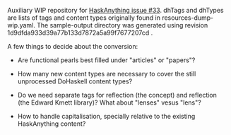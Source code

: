 Auxiliary WIP repository for
[HaskAnything issue #33](https://github.com/beerendlauwers/HaskAnything/issues/33).
dhTags and dhTypes are lists of tags and content types originally
found in resources-dump-wip.yaml. The sample-output directory was
generated using revision 1d9dfda933d39a77b133d7872a5a99f7677207cd .

A few things to decide about the conversion:

* Are functional pearls best filled under "articles" or "papers"?

* How many new content types are necessary to cover the still
  unprocessed DoHaskell content types?

* Do we need separate tags for reflection (the concept) and reflection
  (the Edward Kmett library)? What about "lenses" vesus "lens"?

* How to handle capitalisation, specially relative to the existing 
  HaskAnything content?

